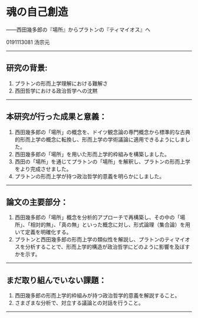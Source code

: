 # 魂の自己創造
——西田幾多郎の『場所』からプラトンの『ティマイオス』へ

0191113081
汤宗元

---
## 研究の背景:

1.  プラトンの形而上学理解における難解さ
2.  西田哲学における政治哲学への沈黙

---

## 本研究が行った成果と意義：

1. 西田幾多郎の「場所」の概念を、ドイツ観念論の専門概念から標準的な古典的形而上学の概念に転換し、形而上学の学術議論に適用できるようにしました。 
2. 西田幾多郎の「場所」を用いた形而上学的枠組みを構築しました。
3. 西田の「場所」を通じてプラトンの「場所」を解釈し、プラトンの形而上学をより完成させました。
4. プラトンの形而上学が持つ政治哲学的意義を明らかにしました。

---

## 論文の主要部分：

1.  西田幾多郎の「場所」概念を分析的アプローチで再構築し、その中の「場所」、「相対的無」、「真の無」といった概念に対し、形式論理（集合論）を用いて定義を明確化する。
2.  プラトンと西田幾多郎の形而上学の類似性を解説し、プラトンのティマイオスを分析することで、形而上学的構造が政治哲学にどのように影響を及ぼすかを示す。

---

## まだ取り組んでいない課題： 
1. 西田幾多郎の形而上学的枠組みが持つ政治哲学的意義を解説すること。 
2. さまざまな分析で、対立する議論との対話を行うこと。

---